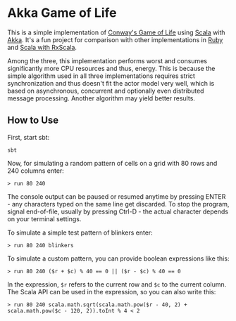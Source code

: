 # Akka Game of Life

This is a simple implementation of [Conway's Game of Life](https://en.wikipedia.org/wiki/Conway%27s_Game_of_Life) 
using [Scala](https://www.scala-lang.org) with [Akka](http://akka.io).
It's a fun project for comparison with other implementations in
[Ruby](https://github.com/christian-schlichtherle/ruby-game-of-life) and
[Scala with RxScala](https://github.com/christian-schlichtherle/rxscala-game-of-life).

Among the three, this implementation performs worst and consumes significantly more CPU resources and thus, energy.
This is because the simple algorithm used in all three implementations requires strict synchronization and thus doesn't
fit the actor model very well, which is based on asynchronous, concurrent and optionally even distributed message 
processing.
Another algorithm may yield better results.

## How to Use

First, start sbt:

    sbt

Now, for simulating a random pattern of cells on a grid with 80 rows and 240 columns enter:

    > run 80 240
    
The console output can be paused or resumed anytime by pressing ENTER - any characters typed on the same line get 
discarded.
To stop the program, signal end-of-file, usually by pressing Ctrl-D - the actual character depends on your terminal 
settings.

To simulate a simple test pattern of blinkers enter:

    > run 80 240 blinkers
    
To simulate a custom pattern, you can provide boolean expressions like this:

    > run 80 240 ($r + $c) % 40 == 0 || ($r - $c) % 40 == 0
    
In the expression, `$r` refers to the current row and `$c` to the current column.
The Scala API can be used in the expression, so you can also write this:

    > run 80 240 scala.math.sqrt(scala.math.pow($r - 40, 2) + scala.math.pow($c - 120, 2)).toInt % 4 < 2
